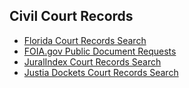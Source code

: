 ## Civil Court Records
- [Florida Court Records Search](https://www.civitekflorida.com/ocrs/county)
- [FOIA.gov Public Document Requests](https://www.foia.gov/search.html)
- [JuralIndex Court Records Search](https://www.juralindex.com/)
- [Justia Dockets Court Records Search](https://dockets.justia.com/)